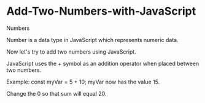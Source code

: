 # Add-Two-Numbers-with-JavaScript

Numbers 

Number is a data type in JavaScript which represents numeric data.

Now let's try to add two numbers using JavaScript.


JavaScript uses the + symbol as an addition operator when placed between two numbers.


Example:
const myVar = 5 + 10;
myVar now has the value 15.

Change the 0 so that sum will equal 20.
